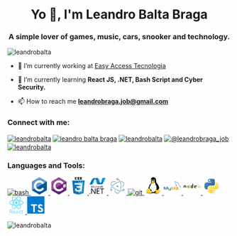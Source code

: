 <h1 align="center">Yo 👋, I'm Leandro Balta Braga</h1>
<h3 align="center">A simple lover of games, music, cars, snooker and technology.</h3>

<img align="right" alt="" width="400" src="https://gifdb.com/images/high/anime-pfp-hxh-killua-godspeed-a0x6use1mzpuudy4.gif" >
                                                                                                           
<p align="left"> <img src="https://komarev.com/ghpvc/?username=leandrobalta&label=Profile%20views&color=0e75b6&style=flat" alt="leandrobalta" /> </p>

- 🔭 I’m currently working at [Easy Access Tecnologia](https://www.ezaccess.com.br/)

- 🌱 I’m currently learning **React JS, .NET, Bash Script and Cyber Security.**

- 📫 How to reach me **leandrobraga.job@gmail.com**

<h3 align="left">Connect with me:</h3>
<p align="left">
<a href="https://dev.to/leandrobalta" target="blank"><img align="center" src="https://raw.githubusercontent.com/rahuldkjain/github-profile-readme-generator/master/src/images/icons/Social/devto.svg" alt="leandrobalta" height="30" width="40" /></a>
<a href="https://linkedin.com/in/leandro balta braga" target="blank"><img align="center" src="https://raw.githubusercontent.com/rahuldkjain/github-profile-readme-generator/master/src/images/icons/Social/linked-in-alt.svg" alt="leandro balta braga" height="30" width="40" /></a>
<a href="https://www.codechef.com/users/leandrobalta" target="blank"><img align="center" src="https://cdn.jsdelivr.net/npm/simple-icons@3.1.0/icons/codechef.svg" alt="leandrobalta" height="30" width="40" /></a>
<a href="https://www.hackerrank.com/@leandrobraga_job" target="blank"><img align="center" src="https://raw.githubusercontent.com/rahuldkjain/github-profile-readme-generator/master/src/images/icons/Social/hackerrank.svg" alt="@leandrobraga_job" height="30" width="40" /></a>
<a href="https://www.topcoder.com/members/leandrobalta" target="blank"><img align="center" src="https://raw.githubusercontent.com/rahuldkjain/github-profile-readme-generator/master/src/images/icons/Social/topcoder.svg" alt="leandrobalta" height="30" width="40" /></a>
</p>

<h3 align="left">Languages and Tools:</h3>
<p align="left"> <a href="https://www.gnu.org/software/bash/" target="_blank" rel="noreferrer"> <img src="https://www.vectorlogo.zone/logos/gnu_bash/gnu_bash-icon.svg" alt="bash" width="40" height="40"/> </a> <a href="https://www.cprogramming.com/" target="_blank" rel="noreferrer"> <img src="https://raw.githubusercontent.com/devicons/devicon/master/icons/c/c-original.svg" alt="c" width="40" height="40"/> </a> <a href="https://www.w3schools.com/cs/" target="_blank" rel="noreferrer"> <img src="https://raw.githubusercontent.com/devicons/devicon/master/icons/csharp/csharp-original.svg" alt="csharp" width="40" height="40"/> </a> <a href="https://www.w3schools.com/css/" target="_blank" rel="noreferrer"> <img src="https://raw.githubusercontent.com/devicons/devicon/master/icons/css3/css3-original-wordmark.svg" alt="css3" width="40" height="40"/> </a> <a href="https://dotnet.microsoft.com/" target="_blank" rel="noreferrer"> <img src="https://raw.githubusercontent.com/devicons/devicon/master/icons/dot-net/dot-net-original-wordmark.svg" alt="dotnet" width="40" height="40"/> </a> <a href="https://www.electronjs.org" target="_blank" rel="noreferrer"> <img src="https://raw.githubusercontent.com/devicons/devicon/master/icons/electron/electron-original.svg" alt="electron" width="40" height="40"/> </a> <a href="https://git-scm.com/" target="_blank" rel="noreferrer"> <img src="https://www.vectorlogo.zone/logos/git-scm/git-scm-icon.svg" alt="git" width="40" height="40"/> </a> <a href="https://www.linux.org/" target="_blank" rel="noreferrer"> <img src="https://raw.githubusercontent.com/devicons/devicon/master/icons/linux/linux-original.svg" alt="linux" width="40" height="40"/> </a> <a href="https://www.mysql.com/" target="_blank" rel="noreferrer"> <img src="https://raw.githubusercontent.com/devicons/devicon/master/icons/mysql/mysql-original-wordmark.svg" alt="mysql" width="40" height="40"/> </a> <a href="https://nodejs.org" target="_blank" rel="noreferrer"> <img src="https://raw.githubusercontent.com/devicons/devicon/master/icons/nodejs/nodejs-original-wordmark.svg" alt="nodejs" width="40" height="40"/> </a> <a href="https://www.python.org" target="_blank" rel="noreferrer"> <img src="https://raw.githubusercontent.com/devicons/devicon/master/icons/python/python-original.svg" alt="python" width="40" height="40"/> </a> <a href="https://reactjs.org/" target="_blank" rel="noreferrer"> <img src="https://raw.githubusercontent.com/devicons/devicon/master/icons/react/react-original-wordmark.svg" alt="react" width="40" height="40"/> </a> <a href="https://www.typescriptlang.org/" target="_blank" rel="noreferrer"> <img src="https://raw.githubusercontent.com/devicons/devicon/master/icons/typescript/typescript-original.svg" alt="typescript" width="40" height="40"/> </a> </p>

<p><img align="left" src="https://github-readme-stats.vercel.app/api/top-langs?username=leandrobalta&show_icons=true&locale=en&layout=compact" alt="leandrobalta" /></p>

